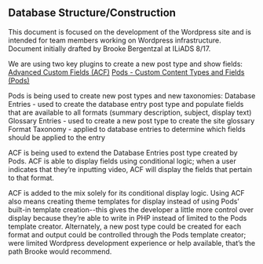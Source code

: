 
##  Database Structure/Construction

This document is focused on the development of the Wordpress site and is intended for team members working on Wordpress infrastructure. Document initially drafted by Brooke Bergentzal at ILiADS 8/17.

We are using two key plugins to create a new post type and show fields:
[Advanced Custom Fields (ACF)](https://www.advancedcustomfields.com/)
[Pods - Custom Content Types and Fields (Pods)](https://pods.io/)

Pods is being used to create new post types and new taxonomies:
Database Entries - used to create the database entry post type and populate fields that are available to all formats (summary description, subject, display text)
Glossary Entries - used to create a new post type to create the site glossary
Format Taxonomy - applied to database entries to determine which fields should be applied to the entry

ACF is being used to extend the Database Entries post type created by Pods. ACF is able to display fields using conditional logic; when a user indicates that they’re inputting video, ACF will display the fields that pertain to that format.

ACF is added to the mix solely for its conditional display logic. Using ACF also means creating theme templates for display instead of using Pods’ built-in template creation--this gives the developer a little more control over display because they’re able to write in PHP instead of limited to the Pods template creator. Alternately, a new post type could be created for each format and output could be controlled through the Pods template creator; were limited Wordpress development experience or help available, that’s the path Brooke would recommend.
